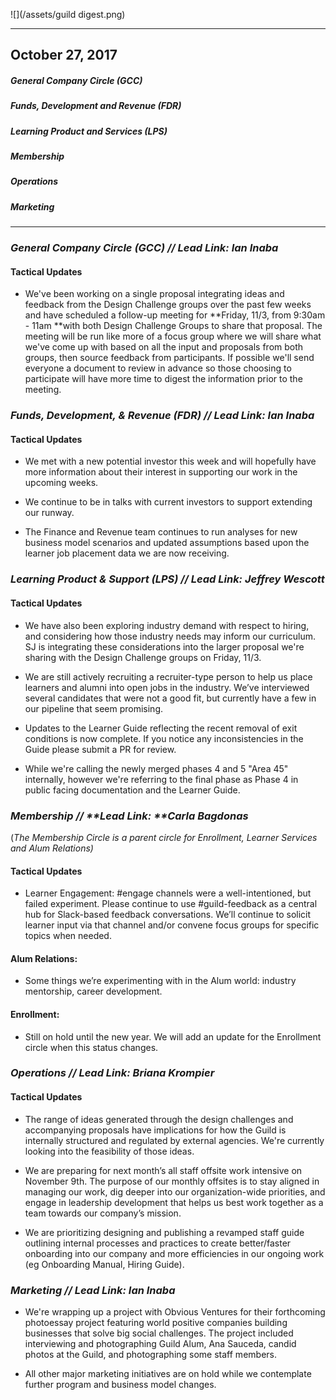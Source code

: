 ![](/assets/guild digest.png)

---

## October 27, 2017

##### General Company Circle \(GCC\)

##### Funds, Development and Revenue \(FDR\)

##### Learning Product and Services \(LPS\)

##### Membership

##### Operations

##### Marketing

---

### _General Company Circle \(GCC\) // **Lead Link: Ian Inaba**_

#### Tactical Updates

* We've been working on a single proposal integrating ideas and feedback from the Design Challenge groups over the past few weeks and have scheduled a follow-up meeting for **Friday, 11/3, from 9:30am - 11am **with both Design Challenge Groups to share that proposal. The meeting will be run like more of a focus group where we will share what we've come up with based on all the input and proposals from both groups, then source feedback from participants. If possible we'll send everyone a document to review in advance so those choosing to participate will have more time to digest the information prior to the meeting. 



### _Funds, Development, & Revenue \(FDR\) // **Lead Link: Ian Inaba**_

#### Tactical Updates

* We met with a new potential investor this week and will hopefully have more information about their interest in supporting our work in the upcoming weeks. 

* We continue to be in talks with current investors to support extending our runway. 

* The Finance and Revenue team continues to run analyses for new business model scenarios and updated assumptions based upon the learner job placement data we are now receiving.



### _Learning Product & Support \(LPS\) // **Lead Link: Jeffrey Wescott**_

#### Tactical Updates

* We have also been exploring industry demand with respect to hiring, and considering how those industry needs may inform our curriculum. SJ is integrating these considerations into the larger proposal we're sharing with the Design Challenge groups on Friday, 11/3. 

* We are still actively recruiting a recruiter-type person to help us place learners and alumni into open jobs in the industry. We’ve interviewed several candidates that were not a good fit, but currently have a few in our pipeline that seem promising.

* Updates to the Learner Guide reflecting the recent removal of exit conditions is now complete. If you notice any inconsistencies in the Guide please submit a PR for review.

* While we're calling the newly merged phases 4 and 5 "Area 45" internally, however we're referring to the final phase as Phase 4 in public facing documentation and the Learner Guide. 



### _Membership // **Lead Link: **Carla Bagdonas_

\(_The Membership Circle is a parent circle for Enrollment, Learner Services and Alum Relations\)_

#### Tactical Updates

* Learner Engagement: \#engage channels were a well-intentioned, but failed experiment. Please continue to use \#guild-feedback as a central hub for Slack-based feedback conversations. We’ll continue to solicit learner input via that channel and/or convene focus groups for specific topics when needed.

#### Alum Relations:

* Some things we’re experimenting with in the Alum world: industry mentorship, career development.

#### Enrollment:

* Still on hold until the new year. We will add an update for the Enrollment circle when this status changes. 



### _Operations // **Lead Link: Briana Krompier**_

#### Tactical Updates

* The range of ideas generated through the design challenges and accompanying proposals have implications for how the Guild is internally structured and regulated by external agencies. We're currently looking into the feasibility of those ideas. 

* We are preparing for next month’s all staff offsite work intensive on November 9th. The purpose of our monthly offsites is to stay aligned in managing our work, dig deeper into our organization-wide priorities, and engage in leadership development that helps us best work together as a team towards our company’s mission.

* We are prioritizing designing and publishing a revamped staff guide outlining internal processes and practices to create better/faster onboarding into our company and more efficiencies in our ongoing work \(eg Onboarding Manual, Hiring Guide\).



### _Marketing // L**ead Link: Ian Inaba**_

* We're wrapping up a project with Obvious Ventures for their forthcoming photoessay project featuring world positive companies building businesses that solve big social challenges. The project included interviewing and photographing Guild Alum, Ana Sauceda, candid photos at the Guild, and photographing some staff members. 

* All other major marketing initiatives are on hold while we contemplate further program and business model changes. 



